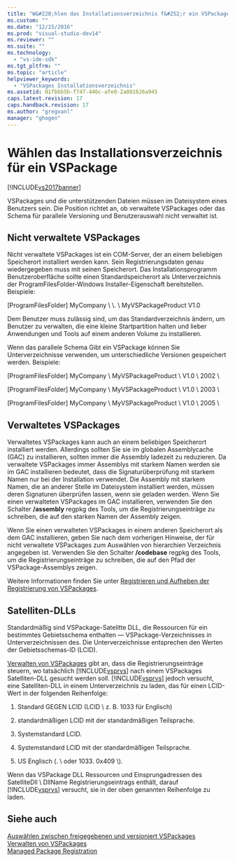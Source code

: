 ```yaml
---
title: "W&#228;hlen das Installationsverzeichnis f&#252;r ein VSPackage | Microsoft Docs"
ms.custom: ""
ms.date: "12/15/2016"
ms.prod: "visual-studio-dev14"
ms.reviewer: ""
ms.suite: ""
ms.technology: 
  - "vs-ide-sdk"
ms.tgt_pltfrm: ""
ms.topic: "article"
helpviewer_keywords: 
  - "VSPackages Installationsverzeichnis"
ms.assetid: 01fbbb5b-f747-446c-afe0-2a081626a945
caps.latest.revision: 17
caps.handback.revision: 17
ms.author: "gregvanl"
manager: "ghogen"
---
```

# W&#228;hlen das Installationsverzeichnis f&#252;r ein VSPackage
[!INCLUDE[vs2017banner](../../code-quality/includes/vs2017banner.md)]

VSPackages und die unterstützenden Dateien müssen im Dateisystem eines Benutzers sein.  Die Position richtet an, ob verwaltete VSPackages oder das Schema für parallele Versioning und Benutzerauswahl nicht verwaltet ist.  
  
## Nicht verwaltete VSPackages  
 Nicht verwaltete VSPackages ist ein COM\-Server, der an einem beliebigen Speicherort installiert werden kann.  Sein Registrierungsdaten genau wiedergegeben muss mit seinen Speicherort.  Das Installationsprogramm Benutzeroberfläche sollte einen Standardspeicherort als Unterverzeichnis der ProgramFilesFolder\-Windows Installer\-Eigenschaft bereitstellen.  Beispiele:  
  
 \[ProgramFilesFolder\] MyCompany \\ \\. \\ MyVSPackageProduct V1.0  
  
 Dem Benutzer muss zulässig sind, um das Standardverzeichnis ändern, um Benutzer zu verwalten, die eine kleine Startpartition halten und lieber Anwendungen und Tools auf einem anderen Volume zu installieren.  
  
 Wenn das parallele Schema Gibt ein VSPackage können Sie Unterverzeichnisse verwenden, um unterschiedliche Versionen gespeichert werden.  Beispiele:  
  
 \[ProgramFilesFolder\] MyCompany \\ MyVSPackageProduct \\ V1.0 \\ 2002 \\  
  
 \[ProgramFilesFolder\] MyCompany \\ MyVSPackageProduct \\ V1.0 \\ 2003 \\  
  
 \[ProgramFilesFolder\] MyCompany \\ MyVSPackageProduct \\ V1.0 \\ 2005 \\  
  
## Verwaltetes VSPackages  
 Verwaltetes VSPackages kann auch an einem beliebigen Speicherort installiert werden.  Allerdings sollten Sie sie im globalen Assemblycache \(GAC\) zu installieren, sollten immer die Assembly ladezeit zu reduzieren.  Da verwaltete VSPackages immer Assemblys mit starkem Namen werden sie im GAC installieren bedeutet, dass die Signaturüberprüfung mit starkem Namen nur bei der Installation verwendet.  Die Assembly mit starkem Namen, die an anderer Stelle im Dateisystem installiert werden, müssen deren Signaturen überprüfen lassen, wenn sie geladen werden.  Wenn Sie einen verwalteten VSPackages im GAC installieren, verwenden Sie den Schalter **\/assembly** regpkg des Tools, um die Registrierungseinträge zu schreiben, die auf den starken Namen der Assembly zeigen.  
  
 Wenn Sie einen verwalteten VSPackages in einem anderen Speicherort als dem GAC installieren, geben Sie nach dem vorherigen Hinweise, der für nicht verwaltete VSPackages zum Auswählen von hierarchien Verzeichnis angegeben ist.  Verwenden Sie den Schalter **\/codebase** regpkg des Tools, um die Registrierungseinträge zu schreiben, die auf den Pfad der VSPackage\-Assemblys zeigen.  
  
 Weitere Informationen finden Sie unter [Registrieren und Aufheben der Registrierung von VSPackages](../../extensibility/registering-and-unregistering-vspackages.md).  
  
## Satelliten\-DLLs  
 Standardmäßig sind VSPackage\-Satelitte DLL, die Ressourcen für ein bestimmtes Gebietsschema enthalten — VSPackage\-Verzeichnisses in Unterverzeichnissen des.  Die Unterverzeichnisse entsprechen den Werten der Gebietsschemas\-ID \(LCID\).  
  
 [Verwalten von VSPackages](../../extensibility/managing-vspackages.md) gibt an, dass die Registrierungseinträge steuern, wo tatsächlich [!INCLUDE[vsprvs](../../code-quality/includes/vsprvs_md.md)] nach einem VSPackages Satelliten\-DLL gesucht werden soll.  [!INCLUDE[vsprvs](../../code-quality/includes/vsprvs_md.md)] jedoch versucht, eine Satelliten\-DLL in einem Unterverzeichnis zu laden, das für einen LCID\-Wert in der folgenden Reihenfolge:  
  
1.  Standard GEGEN LCID \(LCID \\ z. B. 1033 für Englisch\)  
  
2.  standardmäßigen LCID mit der standardmäßigen Teilsprache.  
  
3.  Systemstandard LCID.  
  
4.  Systemstandard LCID mit der standardmäßigen Teilsprache.  
  
5.  US  Englisch \(.  \\ oder 1033.  0x409 \\\).  
  
 Wenn das VSPackage DLL Ressourcen und Einsprungadressen des SatelliteDll \\ DllName Registrierungseintrags enthält, darauf [!INCLUDE[vsprvs](../../code-quality/includes/vsprvs_md.md)] versucht, sie in der oben genannten Reihenfolge zu laden.  
  
## Siehe auch  
 [Auswählen zwischen freigegebenen und versioniert VSPackages](../../extensibility/choosing-between-shared-and-versioned-vspackages.md)   
 [Verwalten von VSPackages](../../extensibility/managing-vspackages.md)   
 [Managed Package Registration](http://msdn.microsoft.com/de-de/f69e0ea3-6a92-4639-8ca9-4c9c210e58a1)